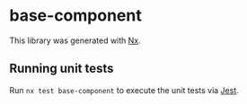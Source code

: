 # base-component

This library was generated with [Nx](https://nx.dev).

## Running unit tests

Run `nx test base-component` to execute the unit tests via [Jest](https://jestjs.io).
